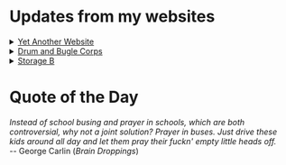 # Updates from my websites

<details><summary> <a href="https://www.amon-hen.com">Yet Another Website</a> </summary>

* <a href="https://www.amon-hen.com/humor/31742">RiffTrax – Charlie’s Christmas Secret</a>
* <a href="https://www.amon-hen.com/computing/internet/www/435">Quote of the Day</a>
* <a href="https://www.amon-hen.com/music/22306">Three Ships</a>
* <a href="https://www.amon-hen.com/humor/31727">RiffTrax – A Song For Santa</a>
* <a href="https://www.amon-hen.com/humor/33369">The McRib is back! (2024)</a>
* <a href="https://www.amon-hen.com/television/13405">MST3K 00K08 – Gamera vs. Guiron</a>
* <a href="https://www.amon-hen.com/books/297">Reading – The Particle at the End of the Universe: How the Hunt for the Higgs Boson Leads Us to the Edge of a New World</a>
* <a href="https://www.amon-hen.com/politics/33360">Last Week Tonight – S2 E7: Municipal Violations, Israel & Starbucks</a>
* <a href="https://www.amon-hen.com/television/7246">MST3K Short 0407 – Junior Rodeo Daredevils</a>
* <a href="https://www.amon-hen.com/humor/29898">RiffTrax – Christmas Circus with Whizzo The Clown</a>
</details>

<details><summary> <a href="https://www.drum-corps.net">Drum and Bugle Corps</a> </summary>

* <a href="https://www.drum-corps.net/news/3604">DCI phasing out historic library of physical audio/video products</a>
* <a href="https://www.drum-corps.net/news/3602">Drum Corps World – December 2024</a>
* <a href="https://www.drum-corps.net/news/3588">2025 Drum Corps International Tour Schedule</a>
* <a href="https://www.drum-corps.net/news/3585">Drum Corps International Magazine – November 2024</a>
* <a href="https://www.drum-corps.net/news/3577">Jersey Surf Withdraws from 2025 DCI Summer Tour</a>
* <a href="https://www.drum-corps.net/news/3574">Drum Corps World – November 2024</a>
* <a href="https://www.drum-corps.net/news/3570">Directors adopt new competitive format for 2025 DCI All-Age Championship</a>
* <a href="https://www.drum-corps.net/news/3505">Drum Corps World – October 2024</a>
* <a href="https://www.drum-corps.net/news/3391">Drum Corps World –  September 2024</a>
* <a href="https://www.drum-corps.net/history/3341">Crossmen 50th Anniversary Alumni Corps (2024)</a>
</details>

<details><summary> <a href="https://www.storage-b.com">Storage B</a> </summary>

* <a href="https://www.storage-b.com/c/1015">Uploading Consciousness</a>
* <a href="https://www.storage-b.com/humor/1003">SCRUM: An Honest Ad</a>
* <a href="https://www.storage-b.com/humor/996">Agile vs. Waterfall</a>
* <a href="https://www.storage-b.com/c/969">Delivering Safe C++</a>
* <a href="https://www.storage-b.com/c/962">Full Interview With the Creator of C++</a>
* <a href="https://www.storage-b.com/humor/951">How To Regex</a>
* <a href="https://www.storage-b.com/ai/908">Nightmare Fuel from Bing Image Creator</a>
* <a href="https://www.storage-b.com/ai/904">We’re Safe</a>
* <a href="https://www.storage-b.com/ai/901">Enjoy Your AI-generated Work</a>
* <a href="https://www.storage-b.com/humor/896">Blue Tick Marks</a>
</details>

# Quote of the Day
<p><em>Instead of school busing and prayer in schools, which are both controversial, why not a joint solution?  Prayer in buses.  Just drive these kids around all day and let them pray their fuckn' empty little heads off.</em><br /> -- George Carlin (<em>Brain Droppings</em>)</p>